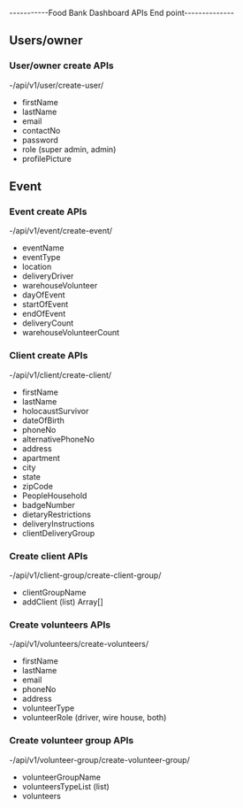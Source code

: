 -----------Food Bank Dashboard APIs End point--------------

## Users/owner

### User/owner create APIs

-/api/v1/user/create-user/

- firstName
- lastName
- email
- contactNo
- password
- role (super admin, admin)
- profilePicture

## Event

### Event create APIs

-/api/v1/event/create-event/

- eventName
- eventType
- location
- deliveryDriver
- warehouseVolunteer
- dayOfEvent
- startOfEvent
- endOfEvent
- deliveryCount
- warehouseVolunteerCount

### Client create APIs

-/api/v1/client/create-client/

- firstName
- lastName
- holocaustSurvivor
- dateOfBirth
- phoneNo
- alternativePhoneNo
- address
- apartment
- city
- state
- zipCode
- PeopleHousehold
- badgeNumber
- dietaryRestrictions
- deliveryInstructions
- clientDeliveryGroup

### Create client APIs

-/api/v1/client-group/create-client-group/

- clientGroupName
- addClient (list) Array[]

### Create volunteers APIs

-/api/v1/volunteers/create-volunteers/

- firstName
- lastName
- email
- phoneNo
- address
- volunteerType
- volunteerRole (driver, wire house, both)

### Create volunteer group APIs

-/api/v1/volunteer-group/create-volunteer-group/

- volunteerGroupName
- volunteersTypeList (list)
- volunteers
